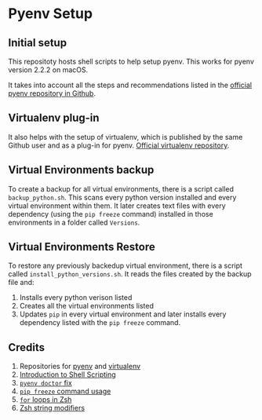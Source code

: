 # Pyenv Setup

## Initial setup
This repositoty hosts shell scripts to help setup pyenv. This works for pyenv version 2.2.2 on macOS.

It takes into account all the steps and recommendations listed in the [official pyenv repository in Github](https://github.com/pyenv/pyenv).

## Virtualenv plug-in

It also helps with the setup of virtualenv, which is published by the same Github user and as a plug-in for pyenv. [Official virtualenv repository](https://github.com/pyenv/pyenv-virtualenv).

## Virtual Environments backup
To create a backup for all virtual environments, there is a script called `backup_python.sh`. This scans every python version installed and every virtual environment within them. It later creates text files with every dependency (using the `pip freeze` command) installed in those environments in a folder called `Versions`.

## Virtual Environments Restore
To restore any previously backedup virtual environment, there is a script called `install_python_versions.sh`. It reads the files created by the backup file and:
1. Installs every python verison listed
2. Creates all the virtual environments listed
3. Updates `pip` in every virtual environment and later installs every dependency listed with the `pip freeze` command.

## Credits
1. Repositories for [pyenv](https://github.com/pyenv/pyenv#basic-github-checkout) and [virtualenv](https://github.com/pyenv/pyenv-virtualenv)
2. [Introduction to Shell Scripting](https://www.youtube.com/watch?v=k1J69q8D9vM)
3. [`pyenv doctor` fix](https://stackoverflow.com/questions/51919720/pyenv-python-installation-failure-openssl-development-header-is-not-installed)
4. [`pip freeze` command usage](https://stackoverflow.com/questions/11248073/what-is-the-easiest-way-to-remove-all-packages-installed-by-pip)
5. [`for` loops in Zsh](https://linuxhint.com/for-loops-zsh-script/)
6. [Zsh string modifiers](https://zsh.sourceforge.io/Doc/Release/Expansion.html)